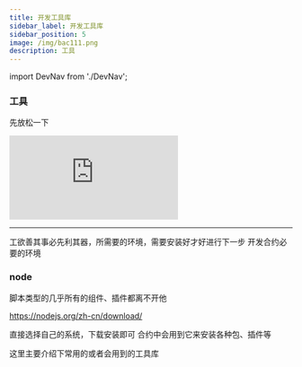 ```yaml
---
title: 开发工具库
sidebar_label: 开发工具库
sidebar_position: 5
image: /img/bac111.png
description: 工具
---
```

import DevNav from './DevNav';

### 工具

先放松一下
<iframe src="https://player.bilibili.com/player.html?bvid=BV1BZ4y1H79N" scrolling="no" frameBorder="no" framespacing="0" allowFullScreen={false}></iframe>

---

工欲善其事必先利其器，所需要的环境，需要安装好才好进行下一步
开发合约必要的环境
### node
脚本类型的几乎所有的组件、插件都离不开他

https://nodejs.org/zh-cn/download/

直接选择自己的系统，下载安装即可
合约中会用到它来安装各种包、插件等

这里主要介绍下常用的或者会用到的工具库
<DevNav></DevNav>


